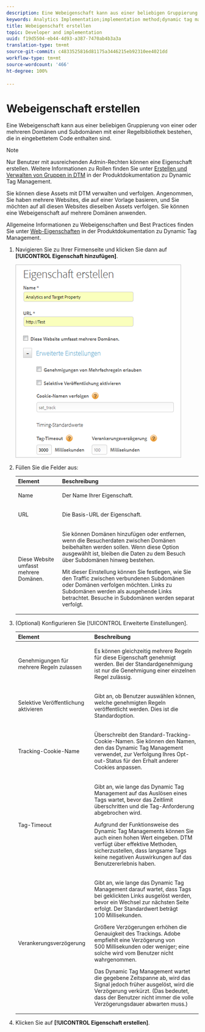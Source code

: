 ```yaml
---
description: Eine Webeigenschaft kann aus einer beliebigen Gruppierung von einer oder mehreren Domänen und Subdomänen mit einer Regelbibliothek bestehen, die in eingebettetem Code enthalten sind.
keywords: Analytics Implementation;implementation method;dynamic tag management;dtm;web property;property
title: Webeigenschaft erstellen
topic: Developer and implementation
uuid: f19d5504-eb44-4d93-a387-7470ab4b3a3a
translation-type: tm+mt
source-git-commit: c4833525816d81175a3446215eb92310ee4021dd
workflow-type: tm+mt
source-wordcount: '466'
ht-degree: 100%

---
```



# Webeigenschaft erstellen

Eine Webeigenschaft kann aus einer beliebigen Gruppierung von einer oder mehreren Domänen und Subdomänen mit einer Regelbibliothek bestehen, die in eingebettetem Code enthalten sind.

>[!NOTE]
>
>Nur Benutzer mit ausreichenden Admin-Rechten können eine Eigenschaft erstellen. Weitere Informationen zu Rollen finden Sie unter [Erstellen und Verwalten von Gruppen in DTM](https://docs.adobe.com/content/help/de-DE/dtm/using/admin/groups.html) in der Produktdokumentation zu Dynamic Tag Management.

Sie können diese Assets mit DTM verwalten und verfolgen. Angenommen, Sie haben mehrere Websites, die auf einer Vorlage basieren, und Sie möchten auf all diesen Websites dieselben Assets verfolgen. Sie können eine Webeigenschaft auf mehrere Domänen anwenden.

Allgemeine Informationen zu Webeigenschaften und Best Practices finden Sie unter [Web-Eigenschaften](https://docs.adobe.com/content/help/de-DE/dtm/using/admin/web-property.html) in der Produktdokumentation zu Dynamic Tag Management.

1. Navigieren Sie zu Ihrer Firmenseite und klicken Sie dann auf **[!UICONTROL Eigenschaft hinzufügen]**.

   ![](assets/dtm-create-web-property.png)

1. Füllen Sie die Felder aus:

   <table id="table_376D72251C4D4C4CA878D10C18D2532C"> 
    <thead> 
    <tr> 
    <th colname="col1" class="entry"> Element </th> 
    <th colname="col2" class="entry"> Beschreibung </th> 
    </tr> 
    </thead>
    <tbody> 
    <tr> 
    <td colname="col1"> <span class="uicontrol"> Name</span> </td> 
    <td colname="col2"> <p>Der Name Ihrer Eigenschaft. </p> </td> 
    </tr> 
    <tr> 
    <td colname="col1"> <span class="uicontrol"> URL</span> </td> 
    <td colname="col2"> <p>Die Basis-URL der Eigenschaft. </p> </td> 
    </tr> 
    <tr> 
    <td colname="col1"> <span class="uicontrol">Diese Website umfasst mehrere Domänen. </span> </td> 
    <td colname="col2"> <p>Sie können Domänen hinzufügen oder entfernen, wenn die Besucherdaten zwischen Domänen beibehalten werden sollen. Wenn diese Option ausgewählt ist, bleiben die Daten zu dem Besuch über Subdomänen hinweg bestehen. </p> <p>Mit dieser Einstellung können Sie festlegen, wie Sie den Traffic zwischen verbundenen Subdomänen oder Domänen verfolgen möchten. Links zu Subdomänen werden als ausgehende Links betrachtet. Besuche in Subdomänen werden separat verfolgt. </p> </td> 
    </tr> 
    </tbody> 
    </table>

1. (Optional) Konfigurieren Sie [!UICONTROL Erweiterte Einstellungen].

   <table id="table_6E687FBE6ACC4301BCCD837F4DCBB9C9"> 
    <thead> 
    <tr> 
    <th colname="col1" class="entry"> Element </th> 
    <th colname="col2" class="entry"> Beschreibung </th> 
    </tr> 
    </thead>
    <tbody> 
    <tr> 
    <td colname="col1"> <span class="uicontrol"> Genehmigungen für mehrere Regeln zulassen</span> </td> 
    <td colname="col2"> <p>Es können gleichzeitig mehrere Regeln für diese Eigenschaft genehmigt werden. Bei der Standardgenehmigung ist nur die Genehmigung einer einzelnen Regel zulässig. </p> </td> 
    </tr> 
    <tr> 
    <td colname="col1"> <span class="uicontrol"> Selektive Veröffentlichung aktivieren</span> </td> 
    <td colname="col2"> <p>Gibt an, ob Benutzer auswählen können, welche genehmigten Regeln veröffentlicht werden. Dies ist die Standardoption. </p> </td> 
    </tr> 
    <tr> 
    <td colname="col1"> <span class="uicontrol"> Tracking-Cookie-Name</span> </td> 
    <td colname="col2"> <p>Überschreibt den Standard-Tracking-Cookie-Namen. Sie können den Namen, den das Dynamic Tag Management verwendet, zur Verfolgung Ihres Opt-out-Status für den Erhalt anderer Cookies anpassen. </p> </td> 
    </tr> 
    <tr> 
    <td colname="col1"> <span class="uicontrol"> Tag-Timeout</span> </td> 
    <td colname="col2"> <p>Gibt an, wie lange das Dynamic Tag Management auf das Auslösen eines Tags wartet, bevor das Zeitlimit überschritten und die Tag-Anforderung abgebrochen wird. </p> <p> Aufgrund der Funktionsweise des Dynamic Tag Managements können Sie auch einen hohen Wert eingeben. DTM verfügt über effektive Methoden, sicherzustellen, dass langsame Tags keine negativen Auswirkungen auf das Benutzererlebnis haben. </p> </td> 
    </tr> 
    <tr> 
    <td colname="col1"> <span class="uicontrol"> Verankerungsverzögerung</span> </td> 
    <td colname="col2"> <p>Gibt an, wie lange das Dynamic Tag Management darauf wartet, dass Tags bei geklickten Links ausgelöst werden, bevor ein Wechsel zur nächsten Seite erfolgt. Der Standardwert beträgt 100 Millisekunden. </p> <p>Größere Verzögerungen erhöhen die Genauigkeit des Trackings. Adobe empfiehlt eine Verzögerung von 500 Millisekunden oder weniger; eine solche wird vom Benutzer nicht wahrgenommen. </p> <p>Das Dynamic Tag Management wartet die gegebene Zeitspanne ab, wird das Signal jedoch früher ausgelöst, wird die Verzögerung verkürzt. (Das bedeutet, dass der Benutzer nicht immer die volle Verzögerungsdauer abwarten muss.) </p> </td> 
    </tr> 
    </tbody> 
    </table>

1. Klicken Sie auf **[!UICONTROL Eigenschaft erstellen]**.
